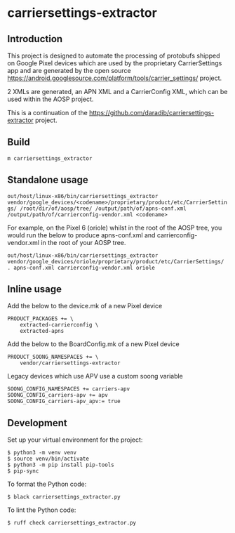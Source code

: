 # carriersettings-extractor

## Introduction

This project is designed to automate the processing of protobufs shipped on Google Pixel
devices which are used by the proprietary CarrierSettings app and are generated by the
open source https://android.googlesource.com/platform/tools/carrier_settings/ project.

2 XMLs are generated, an APN XML and a CarrierConfig XML, which can be used within the AOSP
project.

This is a continuation of the https://github.com/daradib/carriersettings-extractor project.

## Build

```m carriersettings_extractor```


## Standalone usage

```out/host/linux-x86/bin/carriersettings_extractor vendor/google_devices/<codename>/proprietary/product/etc/CarrierSettings/ /root/dir/of/aosp/tree/ /output/path/of/apns-conf.xml /output/path/of/carrierconfig-vendor.xml <codename>```

For example, on the Pixel 6 (oriole) whilst in the root of the AOSP tree, you would run the below to produce apns-conf.xml and carrierconfig-vendor.xml in the root of your AOSP tree.

```out/host/linux-x86/bin/carriersettings_extractor vendor/google_devices/oriole/proprietary/product/etc/CarrierSettings/ . apns-conf.xml carrierconfig-vendor.xml oriole```

## Inline usage

Add the below to the device.mk of a new Pixel device

```
PRODUCT_PACKAGES += \
    extracted-carrierconfig \
    extracted-apns
```

Add the below to the BoardConfig.mk of a new Pixel device

```
PRODUCT_SOONG_NAMESPACES += \
	vendor/carriersettings-extractor
```

Legacy devices which use APV use a custom soong variable

```
SOONG_CONFIG_NAMESPACES += carriers-apv
SOONG_CONFIG_carriers-apv += apv
SOONG_CONFIG_carriers-apv_apv:= true
```

## Development

Set up your virtual environment for the project:

```
$ python3 -m venv venv
$ source venv/bin/activate
$ python3 -m pip install pip-tools
$ pip-sync
```

To format the Python code:

```
$ black carriersettings_extractor.py
```

To lint the Python code:

```
$ ruff check carriersettings_extractor.py
```
